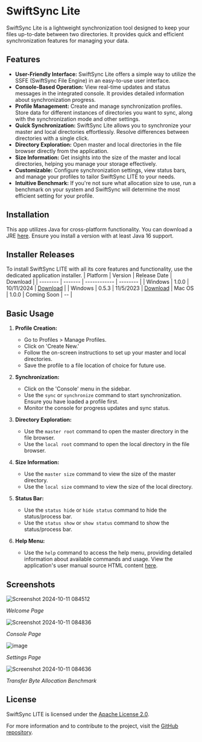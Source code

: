 # SwiftSync Lite

SwiftSync Lite is a lightweight synchronization tool designed to keep your files up-to-date between two directories. It provides quick and efficient synchronization features for managing your data.

## Features

- **User-Friendly Interface:** SwiftSync Lite offers a simple way to utilize the SSFE (SwiftSync File Engine) in an easy-to-use user interface.
- **Console-Based Operation:** View real-time updates and status messages in the integrated console. It provides detailed information about synchronization progress.
- **Profile Management:** Create and manage synchronization profiles. Store data for different instances of directories you want to sync, along with the synchronization mode and other settings.
- **Quick Synchronization:** SwiftSync Lite allows you to synchronize your master and local directories effortlessly. Resolve differences between directories with a single click.
- **Directory Exploration:** Open master and local directories in the file browser directly from the application.
- **Size Information:** Get insights into the size of the master and local directories, helping you manage your storage effectively.
- **Customizable:** Configure synchronization settings, view status bars, and manage your profiles to tailor SwiftSync LITE to your needs.
- **Intuitive Benchmark:** If you're not sure what allocation size to use, run a benchmark on your system and SwiftSync will determine the most efficient setting for your profile.

## Installation

This app utilizes Java for cross-platform functionality. You can download a JRE [here](https://java.com/downloads). Ensure you install a version with at least Java 16 support.

## Installer Releases

To install SwiftSync LITE with all its core features and functionality, use the dedicated application installer.
| Platform | Version | Release Date | Download |
| -------- | ------- | ------------ | -------- |
| Windows | 1.0.0 | 10/11/2024 | [Download](https://github.com/NoahLake07/SwiftSync-Lite/blob/main/out/artifacts/SwiftSync_Lite_v1_0_0_jar/SSL_Installer%20v1.0.0.jar) |
| Windows | 0.5.3 | 11/5/2023 | [Download](https://github.com/NoahLake07/SwiftSyncLITE/blob/main/versions/v0.5.3/SSL_Installer%20v0.5.3.jar)
| Mac OS | 1.0.0 | Coming Soon | -- |

## Basic Usage

1. **Profile Creation:**
   - Go to Profiles > Manage Profiles.
   - Click on 'Create New.'
   - Follow the on-screen instructions to set up your master and local directories.
   - Save the profile to a file location of choice for future use.

2. **Synchronization:**
   - Click on the 'Console' menu in the sidebar.
   - Use the `sync` or `synchronize` command to start synchronization. Ensure you have loaded a profile first.
   - Monitor the console for progress updates and sync status.

3. **Directory Exploration:**
   - Use the `master root` command to open the master directory in the file browser.
   - Use the `local root` command to open the local directory in the file browser.

4. **Size Information:**
   - Use the `master size` command to view the size of the master directory.
   - Use the `local size` command to view the size of the local directory.

5. **Status Bar:**
   - Use the `status hide` or `hide status` command to hide the status/process bar.
   - Use the `status show` or `show status` command to show the status/process bar.

6. **Help Menu:**
   - Use the `help` command to access the help menu, providing detailed information about available commands and usage.
View the application's user manual source HTML content [here](https://github.com/NoahLake07/SwiftSyncLITE/blob/main/docs/help.html).

## Screenshots

![Screenshot 2024-10-11 084512](https://github.com/user-attachments/assets/fca3a640-127d-4025-984c-010ff5c56531)

*Welcome Page*


![Screenshot 2024-10-11 084836](https://github.com/user-attachments/assets/e8b37b33-9f86-46ef-a0e2-b7ff54b61b4a)

*Console Page*


![image](https://github.com/user-attachments/assets/652c3543-9a77-4d57-8508-de94872597d4)

*Settings Page*


![Screenshot 2024-10-11 084636](https://github.com/user-attachments/assets/fb92b20b-df66-42ae-beac-1445e64109de)

*Transfer Byte Allocation Benchmark*



## License

SwiftSync LITE is licensed under the [Apache License 2.0](https://www.apache.org/licenses/LICENSE-2.0).

For more information and to contribute to the project, visit the [GitHub repository](https://github.com/NoahLake07/SwiftSyncLITE).
